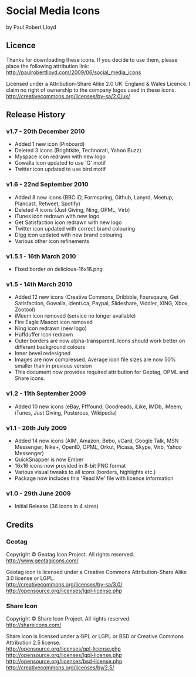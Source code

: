 # Social Media Icons
by Paul Robert Lloyd

## Licence
Thanks for downloading these icons. If you decide to use them, please place the following attribution link: <http://paulrobertlloyd.com/2009/06/social_media_icons>

Licensed under a Attribution-Share Alike 2.0 UK: England & Wales Licence. I claim no right of ownership to the company logos used in these icons. <http://creativecommons.org/licenses/by-sa/2.0/uk/>

## Release History

### v1.7 - 20th December 2010
* Added 1 new icon (Pinboard)
* Deleted 3 icons (Brightkite, Technorati, Yahoo Buzz)
* Myspace icon redrawn with new logo
* Gowalla icon updated to use 'G' motif
* Twitter icon updated to use bird motif

### v1.6 - 22nd September 2010
* Added 8 new icons (BBC iD, Formspring, Github, Lanyrd, Meetup, Plancast, Retweet, Spotify)
* Deleted 4 icons (Just Giving, Ning, OPML, Virb)
* iTunes icon redrawn with new logo
* Get Satisfaction icon redrawn with new logo
* Twitter icon updated with correct brand colouring
* Digg icon updated with new brand colouring
* Various other icon refinements

### v1.5.1 - 16th March 2010
* Fixed border on delicious-16x16.png

### v1.5 - 14th March 2010
* Added 12 new icons (Creative Commons, Dribbble, Foursqaure, Get Satisfaction, Gowalla, identi.ca, Paypal, Slideshare, Viddler, XING, Xbox, Zootool)
* iMeem icon removed (service no longer available)
* Fire Eagle Mascot icon removed
* Ning icon redrawn (new logo)
* Huffduffer icon redrawn
* Outer borders are now alpha-transparent. Icons should work better on different background colours
* Inner bevel redesigned
* Images are now compressed. Average icon file sizes are now 50% smaller than in previous version
* This document now provides required attribution for Geotag, OPML and Share icons.

### v1.2 - 11th September 2009
* Added 10 new icons (eBay, Ffffound, Goodreads, iLike, IMDb, iMeem, iTunes, Just Giving, Posterous, Wikipedia)

### v1.1 - 26th July 2009
* Added 14 new icons (AIM, Amazon, Bebo, vCard, Google Talk, MSN Messenger, Nike+, OpenID, OPML, Orkut, Picasa, Skype, Virb, Yahoo Messenger)
* QuickSnapper is now Ember
* 16x16 icons now provided in 8-bit PNG format
* Various visual tweaks to all icons (borders, highlights etc.)
* Package now includes this 'Read Me' file with licence information

### v1.0 - 29th June 2009
* Initial Release (36 icons in 4 sizes)

## Credits

### Geotag
Copyright © Geotag Icon Project. All rights reserved.  
<http://www.geotagicons.com/>

Geotag icon is licensed under a Creative Commons Attribution-Share Alike 3.0 license or LGPL.  
<http://creativecommons.org/licenses/by-sa/3.0/>
<http://opensource.org/licenses/lgpl-license.php>

### Share Icon
Copyright © Share Icon Project. All rights reserved.  
<http://shareicons.com/>

Share icon is licensed under a GPL or LGPL or BSD or Creative Commons Attribution 2.5 license.  
<http://opensource.org/licenses/gpl-license.php>  
<http://opensource.org/licenses/lgpl-license.php>  
<http://opensource.org/licenses/bsd-license.php>  
<http://creativecommons.org/licenses/by/2.5/>
